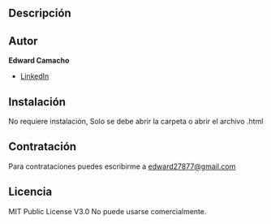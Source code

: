 ## Descripción 


## Autor
**Edward Camacho**

* [LinkedIn](https://www.linkedin.com/in/focus-edward/)


## Instalación
No requiere instalación, Solo se debe abrir la carpeta o abrir el archivo .html

## Contratación
Para contrataciones puedes escribirme a edward27877@gmail.com

## Licencia
MIT Public License V3.0
No puede usarse comercialmente.
